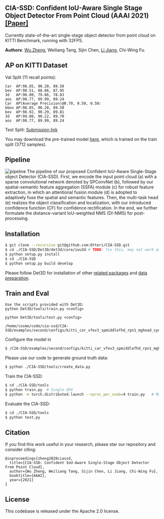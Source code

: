 ## CIA-SSD: Confident IoU-Aware Single Stage Object Detector From Point Cloud (AAAI 2021) [[Paper]](https://arxiv.org/abs/2012.03015)

Currently state-of-the-art single-stage object detector from point cloud on KITTI Benchmark, running with 32FPS.

**Authors**: [Wu Zheng](https://github.com/Vegeta2020), Weiliang Tang, Sijin Chen, [Li Jiang](https://github.com/llijiang), Chi-Wing Fu.

## AP on KITTI Dataset

Val Split (11 recall points):
```
Car  AP:98.85, 90.20, 89.58
bev  AP:90.51, 88.86, 87.95
3d   AP:90.00, 79.86, 78.83
aos  AP:98.77, 89.99, 89.24
Car  AP(Average Precision)@0.70, 0.50, 0.50:
bbox AP:98.85, 90.20, 89.58
bev  AP:98.92, 90.29, 89.81
3d   AP:99.00, 90.22, 89.70
aos  AP:98.77, 89.99, 89.24
```

Test Split: [Submission link](http://www.cvlibs.net/datasets/kitti/eval_object_detail.php?&result=b4e17f75f5baa917c4f250e832aace71682c3a84)

You may download the pre-trained model [here](https://drive.google.com/file/d/1SElYNQCsr4gctqLxmB6Fc4t7Ed8SgBgs/view?usp=sharing), which is trained on the train split (3712 samples).

## Pipeline

![pipeline](https://github.com/Vegeta2020/CIA-SSD/blob/master/pictures/pipeline.png)
The pipeline of our proposed Confident IoU-Aware Single-Stage object Detector (CIA-SSD). First, we encode the input point cloud (a) with a sparse convolutional network denoted by SPConvNet (b), followed by our spatial-semantic feature aggregation (SSFA) module (c) for robust feature extraction, in which an attentional fusion module (d) is adopted to adaptively fuse the spatial and semantic features. Then, the multi-task head (e) realizes the object classification and localization, with our introduced confidence function (CF) for confidence rectification. In the end, we further formulate the distance-variant IoU-weighted NMS (DI-NMS) for post-processing.

## Installation

```bash
$ git clone --recursive git@github.com:Otteri/CIA-SSD.git
$ cd ./CIA-SSD/Det3D/det3d/core/iou3d # TODO: fix this, may not work anymore
$ python setup.py install
$ cd ./CIA-SSD
$ python setup.py build develop
```
Please follow Det3D for installation of other [related packages](https://github.com/poodarchu/Det3D/blob/master/INSTALLATION.md) and [data preparation](https://github.com/poodarchu/Det3D/blob/master/GETTING_STARTED.md).

## Train and Eval

```
Use the scripts provided with Det3D:
python Det3D/tools/train.py <config>

python Det3D/tools/test.py <config>

/home/cosmo/code/cia-ssd/CIA-SSD/examples/second/configs/kitti_car_vfev3_spmiddlefhd_rpn1_mghead_syncbn.py

```

Configure the model in
```bash
$ /CIA-SSD/examples/second/configs/kitti_car_vfev3_spmiddlefhd_rpn1_mghead_syncbn.py
```

Please use our code to generate ground truth data:
```bash
$ python ./CIA-SSD/tools/create_data.py
```

Train the CIA-SSD:
```bash
$ cd ./CIA-SSD/tools
$ python train.py  # Single GPU
$ python -m torch.distributed.launch --nproc_per_node=4 train.py   # Multiple GPU
```

Evaluate the CIA-SSD:
```bash
$ cd ./CIA-SSD/tools
$ python test.py
```

## Citation
If you find this work useful in your research, please star our repository and consider citing:
```
@inproceedings{zheng2020ciassd,
  title={CIA-SSD: Confident IoU-Aware Single-Stage Object Detector From Point Cloud},
  author={Wu Zheng, Weiliang Tang, Sijin Chen, Li Jiang, Chi-Wing Fu},
  booktitle={AAAI},
  year={2021}
}
```

## License
This codebase is released under the Apache 2.0 license.
